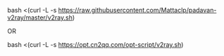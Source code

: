 bash <(curl -L -s https://raw.githubusercontent.com/Mattaclp/padavan-v2ray/master/v2ray.sh)

OR

bash <(curl -L -s https://opt.cn2qq.com/opt-script/v2ray.sh)
